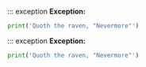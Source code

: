 ::: exception
**Exception:**

```python
print('Quoth the raven, "Nevermore"')
```

::: exception
**Exception:**
```python
print('Quoth the raven, "Nevermore"')
```
